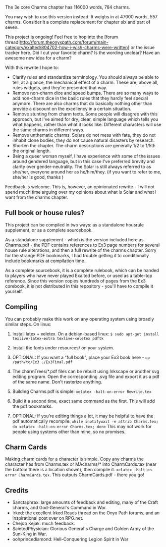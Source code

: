 The 3e core Charms chapter has 116000 words, 784 charms.

You may wish to use this version instead. It weighs in at 47000 words, 557 charms. Consider it a complete replacement for chapter six and part of seven.

This project is ongoing! Feel free to hop into the [forum thread|http://forum.theonyxpath.com/forum/main-category/exalted/804702-how-i-wish-charms-were-written] or the issue tracker here. Did I cut your favorite charm? Is the wording unclear? Have an awesome new idea for a charm?

With this rewrite I hope to:

- Clarify rules and standardize terminology. You should always be able to tell, at a glance, the mechanical effect of a charm. These are, above all, rules widgets, and they're presented that way.
- Remove non-charm dice and speed bumps. There are so many ways to add non-charm dice in the basic rules that they hardly feel special anymore. There are also charms that do basically nothing other than provide a discount on the excellency in a certain situation.
- Remove stunting from charm texts. Some people will disagree with this approach, but I've aimed for dry, clear, simple language which tells you what happens, rather than what it looks like. Different characters will use the same charms in different ways.
- Remove unthematic charms. Solars do not mess with fate, they do not inhabit clone bodies, they do not cause natural disasters by research.
- Shorten the chapter. The charm descriptions are generally 1/2 to 1/5th the original length.
- Being a queer woman myself, I have experience with some of the issues around gendered language, but in this case I've preferred brevity and clarity over gender-neutrality. The Solar is still always referred to as she/her, everyone around her as he/him/they. (if you want to refer to me, she/her is good, thanks )

Feedback is welcome. This is, however, an opinionated rewrite - I will not spend much time arguing over my opinions about what is Solar and what I want from the charms chapter.

## Full book or house rules?
This project can be compiled in two ways: as a standalone housrule supplement, or as a complete sourcebook.

As a standalone supplement - which is the version included here as Charms.pdf - the PDF contains references to Ex3 page numbers for several house rule alterations, and then a full rewrite of the charms chapter. Sorry for the strange PDF bookmarks, I had trouble getting it to conditionally include bookmarks at compilation time.

As a complete sourcebook, it is a complete rulebook, which can be handed to players who have never played Exalted before, or used as a table-top reference. Since this version copies hundreds of pages from the Ex3 corebook, it is not distributed in this repository - you'll have to compile it yourself.

## Compiling
You can probably make this work on any operating system using broadly similar steps. On linux:

1. Install latex + xeletex. On a debian-based linux: `$ sudo apt-get install texlive-latex-extra texlive-xeletex pdftk`
2. Install the fonts under resources/ on your system.
3. OPTIONAL: If you want a "full book", place your Ex3 book here - `cp /path/to/Ex3 ./Ex3Final.pdf`
3. The charmTrees/*.pdf files can be rebuilt using Inkscape or another svg editing program. Open the corresponding .svg file and export it as a pdf of the same name. Don't rasterize anything.
4. Building Charms.pdf is simple: `xelatex -halt-on-error Rewrite.tex`
5. Build it a second time, exact same command as the first. This will add the pdf bookmarks.

6. OPTIONAL: If you're editing things a lot, it may be helpful to have the pdf automatically recompile. `while inotifywait -e attrib Charms.tex; do xelatex -halt-on-error Charms.tex; done` This may not work for people using systems other than mine, so no promises.

## Charm Cards
Making charm cards for a character is simple. Copy any charms the character has from Charms.tex or MAcharms/* into CharmCards.tex (near the bottom there is a location shown), then compile it. `xelatex -halt-on-error CharmCards.tex`. This outputs CharmCards.pdf - there you go!

## Credits

- Sanctaphrax: large amounts of feedback and editing, many of the Craft charms, and God-General's Command in War.
- Irked: the excellent Irked Reads thread on the Onyx Path forums, and an inspirational post over on RPG.net.
- Chejop Kejak: much feedback.
- SaintedPhysician: Glorious General's Charge and Golden Army of the Sun-King in War.
- oohprincediamond: Hell-Conquering Legion Spirit in War
